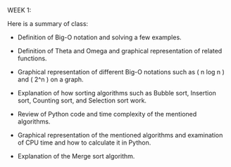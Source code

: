 WEEK 1: 

Here is a summary of class:

- Definition of Big-O notation and solving a few examples.
- Definition of Theta and Omega and graphical representation of related functions.
- Graphical representation of different Big-O notations such as \( n log n \) and \( 2^n \) on a graph.

- Explanation of how sorting algorithms such as Bubble sort, Insertion sort, Counting sort, and Selection sort work.
- Review of Python code and time complexity of the mentioned algorithms.
- Graphical representation of the mentioned algorithms and examination of CPU time and how to calculate it in Python.
- Explanation of the Merge sort algorithm.

